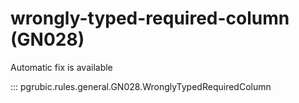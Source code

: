 # wrongly-typed-required-column (GN028)

Automatic fix is available

::: pgrubic.rules.general.GN028.WronglyTypedRequiredColumn
